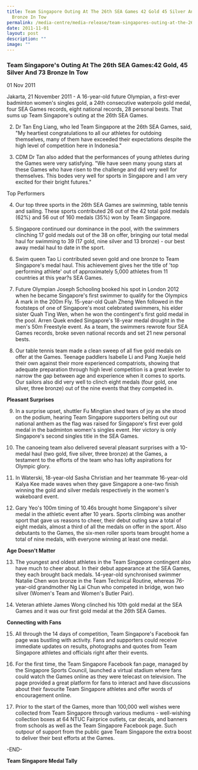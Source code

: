 ```yaml
---
title: Team Singapore Outing At The 26th SEA Games 42 Gold 45 Silver And 73
  Bronze In Tow
permalink: /media-centre/media-release/team-singapores-outing-at-the-26th-sea-games/
date: 2011-11-01
layout: post
description: ""
image: ""
---
```

### **Team Singapore's Outing At The 26th SEA Games:42 Gold, 45 Silver And 73 Bronze In Tow**

01 Nov 2011


Jakarta, 21 November 2011 - A 16-year-old future Olympian, a first-ever badminton women's singles gold, a 24th consecutive waterpolo gold medal, four SEA Games records, eight national records, 28 personal bests. That sums up Team Singapore's outing at the 26th SEA Games.

2. Dr Tan Eng Liang, who led Team Singapore at the 26th SEA Games, said, "My heartiest congratulations to all our athletes for outdoing themselves, many of them have exceeded their expectations despite the high level of competition here in Indonesia."

3. CDM Dr Tan also added that the performances of young athletes during the Games were very satisfying. "We have seen many young stars at these Games who have risen to the challenge and did very well for themselves. This bodes very well for sports in Singapore and I am very excited for their bright futures."

Top Performers

4. Our top three sports in the 26th SEA Games are swimming, table tennis and sailing. These sports contributed 26 out of the 42 total gold medals (62%) and 56 out of 160 medals (35%) won by Team Singapore.

5. Singapore continued our dominance in the pool, with the swimmers clinching 17 gold medals out of the 38 on offer, bringing our total medal haul for swimming to 39 (17 gold, nine silver and 13 bronze) - our best away medal haul to date in the sport.

6. Swim queen Tao Li contributed seven gold and one bronze to Team Singapore's medal haul. This achievement gives her the title of 'top performing athlete' out of approximately 5,000 athletes from 11 countries at this year?s SEA Games.

7. Future Olympian Joseph Schooling booked his spot in London 2012 when he became Singapore's first swimmer to qualify for the Olympics A mark in the 200m Fly. 15-year-old Quah Zheng Wen followed in the footsteps of one of Singapore's most celebrated swimmers, his elder sister Quah Ting Wen, when he won the contingent's first gold medal in the pool. Arren Quek ended Singapore's 18-year medal drought in the men's 50m Freestyle event. As a team, the swimmers rewrote four SEA Games records, broke seven national records and set 21 new personal bests.

8. Our table tennis team made a clean sweep of all five gold medals on offer at the Games. Teenage paddlers Isabelle Li and Pang Xuejie held their own against their more experienced compatriots, showing that adequate preparation through high level competition is a great leveler to narrow the gap between age and experience when it comes to sports. Our sailors also did very well to clinch eight medals (four gold, one silver, three bronze) out of the nine events that they competed in.

**Pleasant Surprises**

9. In a surprise upset, shuttler Fu Mingtian shed tears of joy as she stood on the podium, hearing Team Singapore supporters belting out our national anthem as the flag was raised for Singapore's first ever gold medal in the badminton women's singles event. Her victory is only Singapore's second singles title in the SEA Games.

10. The canoeing team also delivered several pleasant surprises with a 10-medal haul (two gold, five silver, three bronze) at the Games, a testament to the efforts of the team who has lofty aspirations for Olympic glory.

11. In Waterski, 18-year-old Sasha Christian and her teammate 16-year-old Kalya Kee made waves when they gave Singapore a one-two finish winning the gold and silver medals respectively in the women's wakeboard event.

12. Gary Yeo's 100m timing of 10.46s brought home Singapore's silver medal in the athletic event after 10 years. Sports climbing was another sport that gave us reasons to cheer, their debut outing saw a total of eight medals, almost a third of all the medals on offer in the sport. Also debutants to the Games, the six-men roller sports team brought home a total of nine medals, with everyone winning at least one medal.

**Age Doesn't Matter**

13. The youngest and oldest athletes in the Team Singapore contingent also have much to cheer about. In their debut appearance at the SEA Games, they each brought back medals. 14-year-old synchronised swimmer Natalie Chen won bronze in the Team Technical Routine, whereas 76-year-old grandmother Ng Lai Chun who competed in bridge, won two silver (Women's Team and Women's Butler Pair).

14. Veteran athlete James Wong clinched his 10th gold medal at the SEA Games and it was our first gold medal at the 26th SEA Games.

**Connecting with Fans**

15. All through the 14 days of competition, Team Singapore's Facebook fan page was bustling with activity. Fans and supporters could receive immediate updates on results, photographs and quotes from Team Singapore athletes and officials right after their events.

16. For the first time, the Team Singapore Facebook fan page, managed by the Singapore Sports Council, launched a virtual stadium where fans could watch the Games online as they were telecast on television. The page provided a great platform for fans to interact and have discussions about their favourite Team Singapore athletes and offer words of encouragement online.

17. Prior to the start of the Games, more than 100,000 well wishes were collected from Team Singapore through various mediums - well-wishing collection boxes at 64 NTUC Fairprice outlets, car decals, and banners from schools as well as the Team Singapore Facebook page. Such outpour of support from the public gave Team Singapore the extra boost to deliver their best efforts at the Games.

-END-

**Team Singapore Medal Tally**